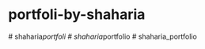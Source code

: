 # portfoli-by-shaharia
#   s h a h a r i a _ p o r t f o l i  
 #   s h a h a r i a _ p o r t f o l i o  
 #   s h a h a r i a _ p o r t f o l i o  
 